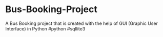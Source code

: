 # Bus-Booking-Project
A Bus Booking project that is created with the help of GUI (Graphic User Interface) in Python
#python
#sqllite3
